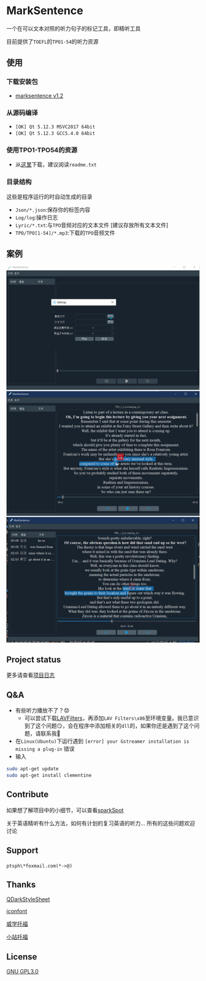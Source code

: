 # MarkSentence 

一个在可以文本对照的听力句子的标记工具，即精听工具

目前提供了`TOEFL`的`TPO1-54`的听力资源

## 使用

### 下载安装包
- [marksentence v1.2](https://github.com/Gltina/marksentence/releases/download/V1.2/marksentence.exe)

### 从源码编译
- `[OK] Qt 5.12.3 MSVC2017 64bit`
- `[OK] Qt 5.12.3 GCC5.4.0 64bit`

### 使用TPO1-TPO54的资源
- 从[这里](https://pan.baidu.com/s/1wlWVfvdSkorc04DWji6-uA)下载，建议阅读`readme.txt`

###  目录结构 
这些是程序运行的时自动生成的目录
- `Json/*.json`:保存你的标签内容
- `Log/log`:操作日志
- `Lyric/*.txt`:与`TPO`音频对应的文本文件 [建议存放所有文本文件]
- `TPO/TPO[1-54]/*.mp3`:下载的`TPO`音频文件

## 案例
![](samples/loadfile.gif)
![](samples/listeningv1.1.gif)
![](samples/sample.png)

## Project status
更多请查看[项目日志](log/README.md) 

## Q&A
- 有些听力播放不了？:worried:
	- 可以尝试下载[LAVFilters](https://github.com/Nevcairiel/LAVFilters/releases/download/0.74.1/LAVFilters-0.74.1-Installer.exe)，再添加`LAV Filters\x86`至环境变量。我已意识到了这个问题:smirk:，会在程序中添加相关的`dll`的，如果你还是遇到了这个问题，请联系我:fries:
- 在`Linux(Ubuntu)`下运行遇到 `[error] your Gstreamer installation is missing a plug-in` 错误
- 输入
``` bash
sudo apt-get update
sudo apt-get install clementine
```

## Contribute
如果想了解项目中的小细节，可以查看[sparkSpot](./log/sparkSpot.md)

关于英语精听有什么方法，如何有计划的复习英语的听力... 所有的这些问题欢迎讨论

## Support
`ptsph\*foxmail.com(*->@) `

## Thanks 
[QDarkStyleSheet](https://github.com/ColinDuquesnoy/QDarkStyleSheet)

[iconfont](https://www.iconfont.cn/home/index)

[威学托福](http://t.weixue100.com/toefl)

[小站托福](http://toefl.zhan.com/)

## License
[GNU GPL3.0](https://github.com/Gltina/MarkSencent/blob/master/LICENSE)